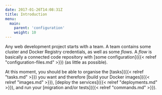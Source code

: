 ```yaml
---
date: 2017-01-26T14:08:31Z
title: Introduction
menu:
  main:
    parent: 'configuration'
    weight: 10
---
```

Any web development project starts with a team. A team contains some cluster and Docker Registry credentials, as well as some _flows_. A _flow_ is basically a connected code repository with [some configuration]({{< relref "configuration-files.md" >}}) (as little as possible).

At this moment, you should be able to organise the [tasks]({{< relref "tasks.md" >}}) you want and therefore [build your Docker images]({{< relref "images.md" >}}), [deploy the services]({{< relref "deployments.md" >}}), and run your [migration and/or tests]({{< relref "commands.md" >}}).
